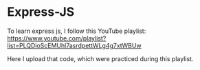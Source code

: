 # Express-JS
To learn express js, I follow this YouTube playlist: https://www.youtube.com/playlist?list=PLQDioScEMUhl7asrdpettWLg4g7xtWBUw

Here I upload that code, which were practiced during this playlist.
